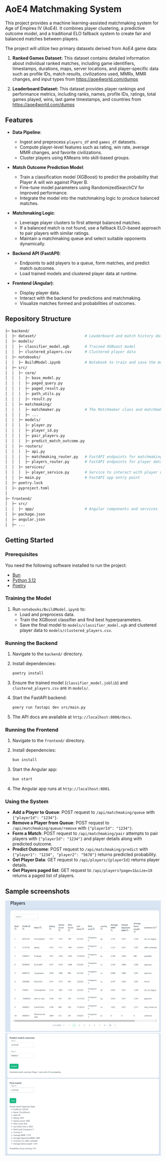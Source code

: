 # AoE4 Matchmaking System

This project provides a machine learning-assisted matchmaking system for Age of Empires IV (AoE4). It combines player clustering, a predictive outcome model, and a traditional ELO fallback system to create fair and balanced matches between players.

The project will utilize two primary datasets derived from AoE4 game data:

1. **Ranked Games Dataset:** This dataset contains detailed information about individual ranked matches, including game identifiers, timestamps, durations, maps, server locations, and player-specific data such as profile IDs, match results, civilizations used, MMRs, MMR changes, and input types from <https://aoe4world.com/dumps>

2. **Leaderboard Dataset:** This dataset provides player rankings and performance metrics, including ranks, names, profile IDs, ratings, total games played, wins, last game timestamps, and countries from <https://aoe4world.com/dumps>

## Features

- **Data Pipeline**:  
  - Ingest and preprocess `players_df` and `games_df` datasets.
  - Compute player-level features such as rating, win rate, average MMR changes, and favorite civilizations.
  - Cluster players using KMeans into skill-based groups.

- **Match Outcome Prediction Model**:  
  - Train a classification model (XGBoost) to predict the probability that Player A will win against Player B.
  - Fine-tune model parameters using RandomizedSearchCV for improved performance.
  - Integrate the model into the matchmaking logic to produce balanced matches.

- **Matchmaking Logic**:  
  - Leverage player clusters to first attempt balanced matches.
  - If a balanced match is not found, use a fallback ELO-based approach to pair players with similar ratings.
  - Maintain a matchmaking queue and select suitable opponents dynamically.

- **Backend API (FastAPI)**:  
  - Endpoints to add players to a queue, form matches, and predict match outcomes.
  - Load trained models and clustered player data at runtime.
  
- **Frontend (Angular)**:  
  - Display player data.
  - Interact with the backend for predictions and matchmaking.
  - Visualize matches formed and probabilities of outcomes.

## Repository Structure

```graphql
├─ backend/
│  ├─ dataset/                      # Leaderboard and match history dataset
│  ├─ models/
│  │  ├─ classifier_model.xgb       # Trained XGBoost model
│  │  ├─ clustered_players.csv      # Clustered player data
│  ├─ notebooks/
│  │  ├─ BuildModel.ipynb           # Notebook to train and save the model
│  ├─ src/
│  │  ├─ core/
│  │  │  ├─ base_model.py
│  │  │  ├─ paged_query.py
│  │  │  ├─ paged_result.py
│  │  │  ├─ path_utils.py
│  │  │  ├─ result.py
│  │  ├─ matchmaking/
│  │  │  ├─ matchmaker.py           # The Matchmaker class and matchmaking logic
│  │  │  ├─ ...
│  │  ├─ models/
│  │  │  ├─ player.py
│  │  │  ├─ player_id.py
│  │  │  ├─ pair_players.py
│  │  │  ├─ predict_match_outcome.py
│  │  ├─ routers/
│  │  │  ├─ api.py
│  │  │  ├─ matchmaking_router.py   # FastAPI endpoints for matchmaking
│  │  │  ├─ players_router.py       # FastAPI endpoints for player data
│  │  ├─ services/
│  │  │  ├─ player_service.py       # Service to interact with player data
│  │  ├─ main.py                    # FastAPI app entry point
│  ├─ poetry.lock
│  ├─ pyproject.toml
│
├─ frontend/
│  ├─ src/
│  │  ├─ app/                       # Angular components and services
│  ├─ package.json
│  ├─ angular.json
│  ├─ ...
```

## Getting Started

### Prerequisites

You need the following software installed to run the project:

- [Bun](https://bun.sh/docs/installation)
- [Python 3.12](https://www.python.org/downloads)
- [Poetry](https://python-poetry.org/docs)

### Training the Model

1. Run `notebooks/BuildModel.ipynb` to:
   - Load and preprocess data.
   - Train the XGBoost classifier and find best hyperparameters.
   - Save the final model to `models/classifier_model.xgb` and clustered player data to `models/clustered_players.csv`.

### Running the Backend

1. Navigate to the `backend/` directory.
2. Install dependencies:

   ```bash
   poetry install
   ```

3. Ensure the trained model (`classifier_model.joblib`) and `clustered_players.csv` are in `models/`.
4. Start the FastAPI backend:

    ```bash
    poery run fastapi dev src/main.py
    ```

5. The API docs are available at `http://localhost:8000/docs`.

### Running the Frontend

1. Navigate to the `frontend/` directory.
2. Install dependencies:

   ```bash
   bun install
   ```

3. Start the Angular app:

    ```bash
    bun start
    ```

4. The Angular app runs at `http://localhost:8001`.

### Using the System

- **Add a Player to Queue**: POST request to `/api/matchmaking/queue` with `{"playerId": "1234"}`.
- **Remove a Player from Queue**: POST request to `/api/matchmaking/queue/remove` with `{"playerId": "1234"}`.
- **Form a Match**: POST request to `/api/matchmaking/pair` attempts to pair players with `{"playerId": "1234"}` and player details along with predicted outcome.
- **Predict Outcome**: POST request to `/api/matchmaking/predict` with `{"player1": "1234", "player2": "5678"}` returns predicted probability.
- **Get Player Data**: GET request to `/api/players/{playerId}` returns player details.
- **Get Players paged list**: GET request to `/api/players?page=1&size=10` returns a paged list of players.

## Sample screenshots

![screenshot1](./docs/screenshot-1.jpg)
![screenshot2](./docs/screenshot-2.jpg)
